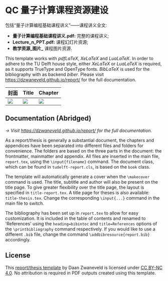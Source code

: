 

# QC 量子计算课程资源建设

包括“量子计算编程基础课程讲义”——课程讲义全文:

* **量子计算编程基础课程讲义.pdf:** 完整的课程讲义;
* **Lecture_n_PPT.pdf:** 课程幻灯片资源;
* **教学资源_图片_** 课程图片资源.

This template works with _pdfLaTeX_, _XeLaTeX_ and _LuaLaTeX_. In order to adhere to the TU Delft house style, either _XeLaTeX_ or _LuaLaTeX_ is required, as it supports TrueType and OpenType fonts. _BibLaTeX_ is used for the bibliography with as backend _biber_. Please visit https://dzwaneveld.github.io/report/ for the full documentation.

封面 | Title | Chapter
--- | --- | ---
<img src="https://github.com/xifezhao/QC/blob/main/COVER.png"> | <img src="https://dzwaneveld.github.io/images/report-template-title.jpg"> | <img src="https://dzwaneveld.github.io/images/report-template-chapter.jpg">

## Documentation (Abridged)

*→ Visit https://dzwaneveld.github.io/report/ for the full documentation.*

As a report/thesis is generally a substantial document, the chapters and appendices have been separated into different files and folders for convenience. The folders are based on the three parts in the document: the frontmatter, mainmatter and appendix. All files are inserted in the main file, `report.tex`, using the `\input{filename}` command. The document class, which can be found in `tudelft-report.cls`, is based on the `book` class.

The template will automatically generate a cover when the `\makecover` command is used. The title, subtitle and author will also be present on the title page. To give greater flexibility over the title page, the layout is specified in `title-report.tex`. A title page for theses is also available: `title-thesis.tex`. Change the corresponding `\input{...}` command in the main file to switch. 

The bibliography has been set up in `report.tex` to allow for easy customization. It is included in the table of contents and renamed to 'References' using the `heading=bibintoc` and `title=References` options of the `\printbibliography` command respectively. If you would like to use a different `.bib` file, change the command `\addbibresource{report.bib}` accordingly. 

## License

This [report/thesis template](https://github.com/dzwaneveld/TU-Delft-Unofficial-Report-Template) by Daan Zwaneveld is licensed under [CC BY-NC 4.0](https://creativecommons.org/licenses/by-nc/4.0/). No attribution is required in PDF outputs created using this template.
